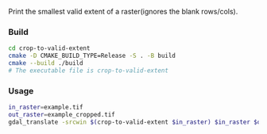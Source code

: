 Print the smallest valid extent of a raster(ignores the blank rows/cols).

### Build

```bash
cd crop-to-valid-extent
cmake -D CMAKE_BUILD_TYPE=Release -S . -B build
cmake --build ./build
# The executable file is crop-to-valid-extent
```

### Usage

```bash
in_raster=example.tif
out_raster=example_cropped.tif
gdal_translate -srcwin $(crop-to-valid-extent $in_raster) $in_raster $out_raster
```





